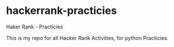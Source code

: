 # hackerrank-practicies
Haker Rank - Practicies

This is my repo for all Hacker Rank Activities, for python Practicies.


